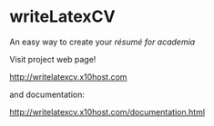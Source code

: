 # writeLatexCV
An easy way to create your *résumé for academia*

Visit project web page!

http://writelatexcv.x10host.com

and documentation:

http://writelatexcv.x10host.com/documentation.html
